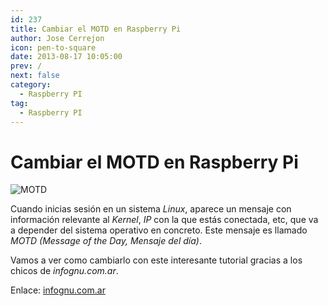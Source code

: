 ```yaml
---
id: 237
title: Cambiar el MOTD en Raspberry Pi
author: Jose Cerrejon
icon: pen-to-square
date: 2013-08-17 10:05:00
prev: /
next: false
category:
  - Raspberry PI
tag:
  - Raspberry PI
---
```


# Cambiar el MOTD en Raspberry Pi

![MOTD](/images/2013/08/motd.jpg)

Cuando inicias sesión en un sistema *Linux*, aparece un mensaje con información relevante al *Kernel*, *IP* con la que estás conectada, etc, que va a depender del sistema operativo en concreto. Este mensaje es llamado *MOTD (Message of the Day, Mensaje del día)*. 

Vamos a ver como cambiarlo con este interesante tutorial gracias a los chicos de *infognu.com.ar*.

Enlace: [infognu.com.ar](http://www.infognu.com.ar/2013/08/raspberry-pi-increible-motd.html)
